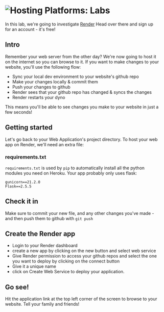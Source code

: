 # ![Hosting Platforms: Labs](../blob/master/assets/img/GC_Logo_artwork_RGB-LOGO_colour_SMALL.png?raw=true) 

In this lab, we're going to investigate [Render](https://render.com/) Head over there and sign up for an account - it's free!

## Intro
Remember your web server from the other day? We're now going to host it on the internet so you can browse to it. If you want to make changes to your website, you'll use the following flow:

* Sync your local dev environment to your website's github repo
* Make your changes locally & commit them
* Push your changes to github
* Render sees that your github repo has changed & syncs the changes
* Render restarts your dyno

This means you'll be able to see changes you make to your website in just a few seconds!

## Getting started
Let's go back to your Web Application's project directory. To host your web app on Render, we'll need an extra file:

### requirements.txt
`requirements.txt` is used by `pip` to automatically install all the python modules you need on Heroku. Your app probably only uses flask:

    gunicorn==21.2.0
    Flask==2.5.5


## Check it in
Make sure to commit your new file, and any other changes you've made - and then push them to github with `git push`

## Create the Render app
* Login to your Render dashboard 
* create a new app by clicking on the new button and select web service
* Give Render permission to access your github repos and select the one you want to deploy by clicking on the connect button
* Give it a unique name
* click on Create Web Service to deploy your application.

## Go see!
Hit the application link at the top left corner of the screen to browse to your website. Tell your family and friends!